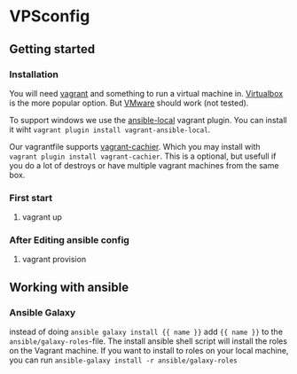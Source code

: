 VPSconfig
=========

Getting started
---------------
### Installation ###
You will need [vagrant](https://www.vagrantup.com/) and something to run a virtual machine in. [Virtualbox](https://www.virtualbox.org) is the more popular option. But [VMware](https://www.vmware.com) should work (not tested).

To support windows we use the [ansible-local](https://github.com/jaugustin/vagrant-ansible-local) vagrant plugin. You can install it wiht `vagrant plugin install vagrant-ansible-local`.

Our vagrantfile supports [vagrant-cachier](http://fgrehm.viewdocs.io/vagrant-cachier). Which you may install with `vagrant plugin install vagrant-cachier`. This is a optional, but usefull if you do a lot of destroys or have multiple vagrant machines from the same box.

### First start ###
1. vagrant up


### After Editing ansible config ###
1. vagrant provision

Working with ansible
--------------------
### Ansible Galaxy ###
instead of doing `ansible galaxy install {{ name }}` add `{{ name }}` to the `ansible/galaxy-roles`-file. The install ansible shell script will install the roles on the Vagrant machine. If you want to install to roles on your local machine, you can run `ansible-galaxy install -r ansible/galaxy-roles`
